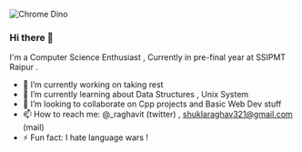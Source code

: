 ![Chrome Dino](http://31.media.tumblr.com/17fea920ff36ef4f5b877d5216a7aad9/tumblr_mo9xje8zZ41qcbiufo1_1280.gif)


### Hi there 👋

I'm a Computer Science Enthusiast , Currently in pre-final year  at SSIPMT Raipur .

- 🔭 I’m currently working on taking rest
- 🌱 I’m currently learning about Data Structures , Unix System 
- 👯 I’m looking to collaborate on Cpp projects and Basic Web Dev stuff
- 📫 How to reach me: @_raghavit (twitter) , shuklaraghav321@gmail.com (mail)
- ⚡ Fun fact: I hate language wars ! 

<!--
**Raghav-byte/Raghav-byte** is a ✨ _special_ ✨ repository because its `README.md` (this file) appears on your GitHub profile.

Here are some ideas to get you started:

- 🔭 I’m currently working on taking rest
- 🌱 I’m currently learning about Data Structures , Unix System 
- 👯 I’m looking to collaborate on Cpp projects or Basic Web Dev stuff
- 🤔 I’m looking for help with ...
- 💬 Ask me about ...
- 📫 How to reach me: @_raghavit (twitter) , shuklaraghav321@gmail.com (mail)
- 😄 Pronouns: ...
- ⚡ Fun fact: I hate language wars ! 
-->
